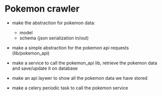 # Pokemon crawler

- make the abstraction for pokemon data:
  - model
  - schema (json serialization in/out)

- make a simple abstraction for the pokemon api requests (lib/pokemon_api)

- make a service to call the pokemon_api lib, retrieve the pokemon data and save/update it on database

- make an api laywer to show all the pokemon data we have stored

- make a celery periodic task to call the pokemon service
